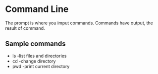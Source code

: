 # Command Line
The prompt is where you imput commands.
Commands have output, the result of command.

## Sample commands
* ls -list files and directories
* cd -change directory
* pwd -print current directory
